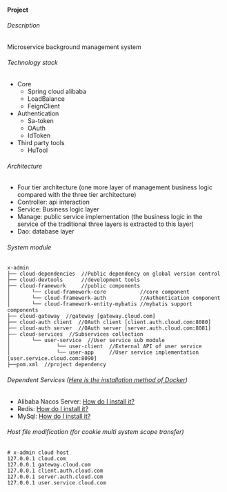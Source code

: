 #### Project

###### Description

Microservice background management system

###### Technology stack

- Core
  - Spring cloud alibaba
  - LoadBalance
  - FeignClient
- Authentication
  - Sa-token
  - OAuth
  - IdToken
- Third party tools
  - HuTool

###### Architecture

- Four tier architecture (one more layer of management business logic compared with the three tier architecture)
- Controller: api interaction
- Service: Business logic layer
- Manage: public service implementation (the business logic in the service of the traditional three layers is extracted
  to this
  layer)
- Dao: database layer

###### System module

```
x-admin   
├── cloud-dependencies  //Public dependency on global version control
├── cloud-devtools      //development tools
├── cloud-framework     //public components
│       └── cloud-framework-core           //core component
│       └── cloud-framework-auth           //Authentication component
│       └── cloud-framework-entity-mybatis //mybatis support components
├── cloud-gateway  //gateway [gateway.cloud.com]
├── cloud-auth client  //OAuth client [client.auth.cloud.com:8080]
├── cloud-auth server  //OAuth server [server.auth.cloud.com:8081]
├── cloud-services  //Subservices collection
│       └── user-service  //User service sub module
│               └── user-client  //External API of user service
│               └── user-app     //User service implementation [user.service.cloud.com:8090]
├──pom.xml  //project dependency
```

###### Dependent Services ([Here is the installation method of Docker](https://github.com/cuukenn/docker-scripts ))

- Alibaba Nacos Server: [How do I install it?](https://github.com/cuukenn/docker-scripts/nacos)
- Redis: [How do I install it?](https://github.com/cuukenn/docker-scripts/redis)
- MySql: [How do I install it?](https://github.com/cuukenn/docker-scripts/mysql)

###### Host file modification (for cookie multi system scope transfer)

```
# x-admin cloud host
127.0.0.1 cloud.com
127.0.0.1 gateway.cloud.com
127.0.0.1 client.auth.cloud.com
127.0.0.1 server.auth.cloud.com
127.0.0.1 user.service.cloud.com
```